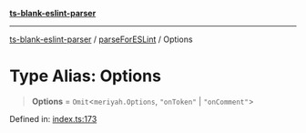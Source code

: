 [**ts-blank-eslint-parser**](../../../../README.md)

---

[ts-blank-eslint-parser](../../../../README.md) / [parseForESLint](../README.md) / Options

# Type Alias: Options

> **Options** = `Omit`\<`meriyah.Options`, `"onToken"` \| `"onComment"`\>

Defined in: [index.ts:173](https://github.com/Rel1cx/ts-blank-eslint-parser/blob/2997dc76f61442978c3fdaeb317854243e766cc7/src/index.ts#L173)
